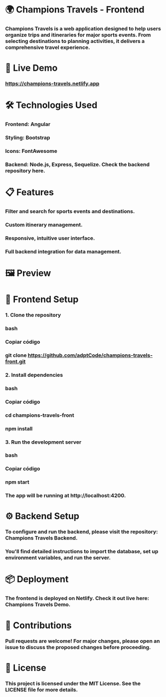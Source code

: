 
# 🌍 Champions Travels - Frontend

### Champions Travels is a web application designed to help users organize trips and itineraries for major sports events. From selecting destinations to planning activities, it delivers a comprehensive travel experience.


# 🚀 Live Demo

###  https://champions-travels.netlify.app


# 🛠️ Technologies Used

### Frontend: Angular
### Styling: Bootstrap
### Icons: FontAwesome
### Backend: Node.js, Express, Sequelize. Check the backend repository here.

# 📋 Features

### Filter and search for sports events and destinations.
### Custom itinerary management.
### Responsive, intuitive user interface.
### Full backend integration for data management.


# 🖼️ Preview

<!-- Replace the link below with the actual path to your screenshot -->


# 🔧 Frontend Setup

### 1. Clone the repository
### bash
### Copiar código
### git clone https://github.com/adptCode/champions-travels-front.git
### 2. Install dependencies
### bash
### Copiar código
### cd champions-travels-front
### npm install
### 3. Run the development server
### bash
### Copiar código
### npm start
### The app will be running at http://localhost:4200.


# ⚙️ Backend Setup

### To configure and run the backend, please visit the repository: Champions Travels Backend.

### You'll find detailed instructions to import the database, set up environment variables, and run the server.


# 📦 Deployment

### The frontend is deployed on Netlify. Check it out live here: Champions Travels Demo.


# 🤝 Contributions

### Pull requests are welcome! For major changes, please open an issue to discuss the proposed changes before proceeding.


# 📝 License

### This project is licensed under the MIT License. See the LICENSE file for more details.
